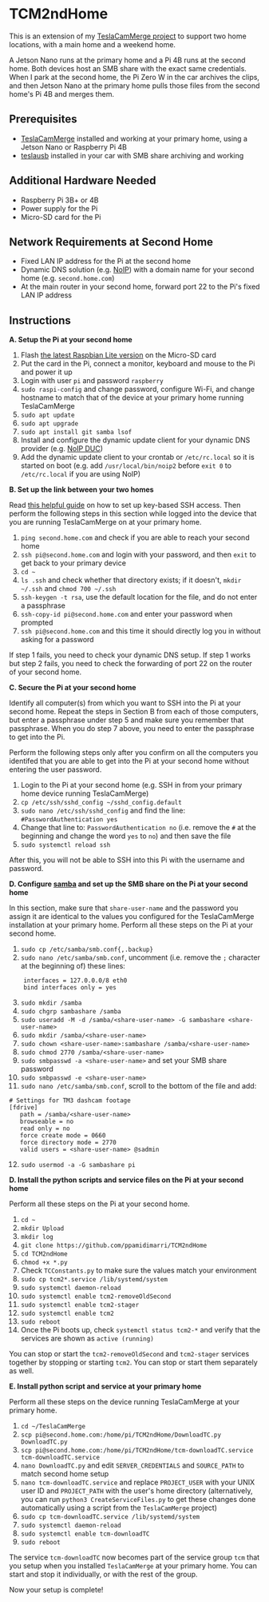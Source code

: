 # TCM2ndHome

This is an extension of my [TeslaCamMerge project](https://github.com/ppamidimarri/TeslaCamMerge) to support two home locations, with a main home and a weekend home. 

A Jetson Nano runs at the primary home and a Pi 4B runs at the second home. Both devices host an SMB share with the exact same credentials. When I park at the second home, the Pi Zero W in the car archives the clips, and then Jetson Nano at the primary home pulls those files from the second home's Pi 4B and merges them.

## Prerequisites

* [TeslaCamMerge](https://github.com/ppamidimarri/TeslaCamMerge) installed and working at your primary home, using a Jetson Nano or Raspberry Pi 4B
* [teslausb](https://github.com/marcone/teslausb) installed in your car with SMB share archiving and working

## Additional Hardware Needed

* Raspberry Pi 3B+ or 4B
* Power supply for the Pi
* Micro-SD card for the Pi

## Network Requirements at Second Home

* Fixed LAN IP address for the Pi at the second home
* Dynamic DNS solution (e.g. [NoIP](https://www.noip.com/)) with a domain name for your second home (e.g. `second.home.com`)
* At the main router in your second home, forward port 22 to the Pi's fixed LAN IP address

## Instructions

**A. Setup the Pi at your second home**
1. Flash [the latest Raspbian Lite version](https://downloads.raspberrypi.org/raspbian_lite_latest) on the Micro-SD card
2. Put the card in the Pi, connect a monitor, keyboard and mouse to the Pi and power it up
3. Login with user `pi` and password `raspberry`
4. `sudo raspi-config` and change password, configure Wi-Fi, and change hostname to match that of the device at your primary home running TeslaCamMerge
5. `sudo apt update`
6. `sudo apt upgrade`
7. `sudo apt install git samba lsof`
8. Install and configure the dynamic update client for your dynamic DNS provider (e.g. [NoIP DUC](https://www.noip.com/support/knowledgebase/installing-the-linux-dynamic-update-client/))
9. Add the dynamic update client to your crontab or `/etc/rc.local` so it is started on boot (e.g. add `/usr/local/bin/noip2` before `exit 0` to `/etc/rc.local` if you are using NoIP)

**B. Set up the link between your two homes**

Read [this helpful guide](https://help.ubuntu.com/community/SSH/OpenSSH/Keys) on how to set up key-based SSH access. Then perform the following steps in this section while logged into the device that you are running TeslaCamMerge on at your primary home. 

1. `ping second.home.com` and check if you are able to reach your second home
2. `ssh pi@second.home.com` and login with your password, and then `exit` to get back to your primary device
3. `cd ~`
4. `ls .ssh` and check whether that directory exists; if it doesn't, `mkdir ~/.ssh` and `chmod 700 ~/.ssh`
5. `ssh-keygen -t rsa`, use the default location for the file, and do not enter a passphrase
6. `ssh-copy-id pi@second.home.com` and enter your password when prompted 
7. `ssh pi@second.home.com` and this time it should directly log you in without asking for a password

If step 1 fails, you need to check your dynamic DNS setup. If step 1 works but step 2 fails, you need to check the forwarding of port 22 on the router of your second home. 

**C. Secure the Pi at your second home**

Identify all computer(s) from which you want to SSH into the Pi at your second home. Repeat the steps in Section B from each of those computers, but enter a passphrase under step 5 and make sure you remember that passphrase. When you do step 7 above, you need to enter the passphrase to get into the Pi. 

Perform the following steps only after you confirm on all the computers you identifed that you are able to get into the Pi at your second home without entering the user password. 

1. Login to the Pi at your second home (e.g. SSH in from your primary home device running TeslaCamMerge)
2. `cp /etc/ssh/sshd_config ~/sshd_config.default`
3. `sudo nano /etc/ssh/sshd_config` and find the line: `#PasswordAuthentication yes`
4. Change that line to: `PasswordAuthentication no` (i.e. remove the `#` at the beginning and change the word `yes` to `no`) and then save the file 
5. `sudo systemctl reload ssh`

After this, you will not be able to SSH into this Pi with the username and password. 

**D. Configure [samba](https://www.samba.org/) and set up the SMB share on the Pi at your second home**

In this section, make sure that `share-user-name` and the password you assign it are identical to the values you configured for the TeslaCamMerge installation at your primary home. Perform all these steps on the Pi at your second home.

1. `sudo cp /etc/samba/smb.conf{,.backup}`
2. `sudo nano /etc/samba/smb.conf`, uncomment (i.e. remove the `;` character at the beginning of) these lines:
```
	interfaces = 127.0.0.0/8 eth0
	bind interfaces only = yes
```
3. `sudo mkdir /samba`
4. `sudo chgrp sambashare /samba`
5. `sudo useradd -M -d /samba/<share-user-name> -G sambashare <share-user-name>`
6. `sudo mkdir /samba/<share-user-name>`
7. `sudo chown <share-user-name>:sambashare /samba/<share-user-name>`
8. `sudo chmod 2770 /samba/<share-user-name>`
9. `sudo smbpasswd -a <share-user-name>` and set your SMB share password
10. `sudo smbpasswd -e <share-user-name>`
11. `sudo nano /etc/samba/smb.conf`, scroll to the bottom of the file and add:
```
# Settings for TM3 dashcam footage
[fdrive]
   path = /samba/<share-user-name>
   browseable = no
   read only = no
   force create mode = 0660
   force directory mode = 2770
   valid users = <share-user-name> @sadmin
```
12. `sudo usermod -a -G sambashare pi`

**D. Install the python scripts and service files on the Pi at your second home**

Perform all these steps on the Pi at your second home.

1. `cd ~`
2. `mkdir Upload`
3. `mkdir log`
4. `git clone https://github.com/ppamidimarri/TCM2ndHome`
5. `cd TCM2ndHome`
6. `chmod +x *.py`
7. Check `TCConstants.py` to make sure the values match your environment
8. `sudo cp tcm2*.service /lib/systemd/system`
9. `sudo systemctl daemon-reload`
10. `sudo systemctl enable tcm2-removeOldSecond`
11. `sudo systemctl enable tcm2-stager`
12. `sudo systemctl enable tcm2`
13. `sudo reboot`
14. Once the Pi boots up, check `systemctl status tcm2-*` and verify that the services are shown as `active (running)`

You can stop or start the `tcm2-removeOldSecond` and `tcm2-stager` services together by stopping or starting `tcm2`. You can stop or start them separately as well.

**E. Install python script and service at your primary home**

Perform all these steps on the device running TeslaCamMerge at your primary home.

1. `cd ~/TeslaCamMerge`
2. `scp pi@second.home.com:/home/pi/TCM2ndHome/DownloadTC.py DownloadTC.py`
3. `scp pi@second.home.com:/home/pi/TCM2ndHome/tcm-downloadTC.service tcm-downloadTC.service`
4. `nano DownloadTC.py` and edit `SERVER_CREDENTIALS` and `SOURCE_PATH` to match second home setup
5. `nano tcm-downloadTC.service` and replace `PROJECT_USER` with your UNIX user ID and `PROJECT_PATH` with the user's home directory (alternatively, you can run `python3 CreateServiceFiles.py` to get these changes done automatically using a script from the `TeslaCamMerge` project)
6. `sudo cp tcm-downloadTC.service /lib/systemd/system`
7. `sudo systemctl daemon-reload`
8. `sudo systemctl enable tcm-downloadTC`
9. `sudo reboot`

The service `tcm-downloadTC` now becomes part of the service group `tcm` that you setup when you installed `TeslaCamMerge` at your primary home. You can start and stop it individually, or with the rest of the group. 

Now your setup is complete! 
